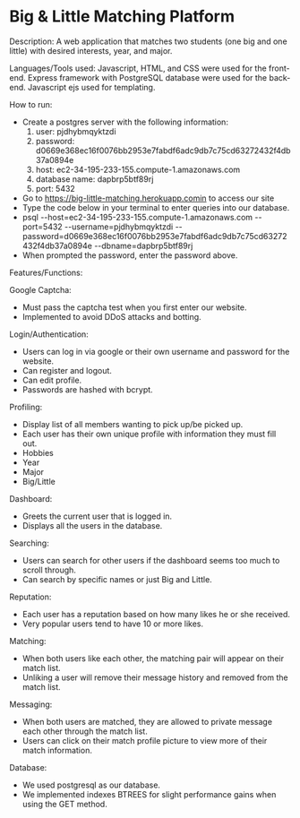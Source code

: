 # Big & Little Matching Platform
Description:
A web application that matches two students (one big and one little) with desired interests, year, and major. 

Languages/Tools used:
Javascript, HTML, and CSS were used for the front-end. 
Express framework with PostgreSQL database were used for the back-end. 
Javascript ejs used for templating. 

How to run:
-  Create a postgres server with the following information:
    1. user: pjdhybmqyktzdi
    2. password: d0669e368ec16f0076bb2953e7fabdf6adc9db7c75cd63272432f4db37a0894e
    3. host: ec2-34-195-233-155.compute-1.amazonaws.com
    4. database name: dapbrp5btf89rj
    5. port: 5432
-  Go to https://big-little-matching.herokuapp.comin to access our site
-  Type the code below in your terminal to enter queries into our database. 
-  psql --host=ec2-34-195-233-155.compute-1.amazonaws.com --port=5432 --username=pjdhybmqyktzdi --password=d0669e368ec16f0076bb2953e7fabdf6adc9db7c75cd63272432f4db37a0894e --dbname=dapbrp5btf89rj 
-  When prompted the password, enter the password above. 

Features/Functions:

Google Captcha:
-  Must pass the captcha test when you first enter our website.
-  Implemented to avoid DDoS attacks and botting.

Login/Authentication:
-  Users can log in via google or their own username and password for the website. 
-  Can register and logout.
-  Can edit profile.
-  Passwords are hashed with bcrypt. 

Profiling:
-  Display list of all members wanting to pick up/be picked up.
-  Each user has their own unique profile with information they must fill out.
-  Hobbies
-  Year
-  Major
-  Big/Little

Dashboard:
-  Greets the current user that is logged in. 
-  Displays all the users in the database.

Searching:
-  Users can search for other users if the dashboard seems too much to scroll through. 
-  Can search by specific names or just Big and Little. 

Reputation:
-  Each user has a reputation based on how many likes he or she received.
-  Very popular users tend to have 10 or more likes.

Matching:
- When both users like each other, the matching pair will appear on their match list.
- Unliking a user will remove their message history and removed from the match list.

Messaging:
- When both users are matched, they are allowed to private message each other through the match list.
- Users can click on their match profile picture to view more of their match information.

Database:
-  We used postgresql as our database.
-  We implemented indexes BTREES for slight performance gains when using the GET method.
